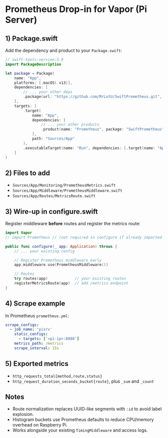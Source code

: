 # Prometheus Drop-in for Vapor (Pi Server)

## 1) Package.swift
Add the dependency and product to your `Package.swift`:

```swift
// swift-tools-version:5.9
import PackageDescription

let package = Package(
    name: "App",
    platforms: [.macOS(.v13)],
    dependencies: [
        // ... your other deps
        .package(url: "https://github.com/MrLotU/SwiftPrometheus.git", from: "2.0.0"),
    ],
    targets: [
        .target(
            name: "App",
            dependencies: [
                // ... your other products
                .product(name: "Prometheus", package: "SwiftPrometheus"),
            ],
            path: "Sources/App"
        ),
        .executableTarget(name: "Run", dependencies: [.target(name: "App")])
    ]
)
```

## 2) Files to add
- `Sources/App/Monitoring/PrometheusMetrics.swift`
- `Sources/App/Middleware/PrometheusMiddleware.swift`
- `Sources/App/Routes/MetricsRoute.swift`

## 3) Wire-up in configure.swift
Register middleware **before** routes and register the metrics route:

```swift
import Vapor
// import Prometheus // (not required in configure if already imported in files)

public func configure(_ app: Application) throws {
    // ... your existing config

    // Register Prometheus middleware early
    app.middleware.use(PrometheusMiddleware())

    // Routes
    try routes(app)            // your existing routes
    registerMetricsRoute(app)  // add /metrics endpoint
}
```

## 4) Scrape example
In Prometheus `prometheus.yml`:
```yaml
scrape_configs:
  - job_name: 'pisrv'
    static_configs:
      - targets: ['<pi-ip>:8080']
    metrics_path: /metrics
    scrape_interval: 15s
```

## 5) Exported metrics
- `http_requests_total{method,route,status}`
- `http_request_duration_seconds_bucket{route}`, plus `_sum` and `_count`

## Notes
- Route normalization replaces UUID-like segments with `:id` to avoid label explosion.
- Histogram buckets use Prometheus defaults to reduce CPU/memory overhead on Raspberry Pi.
- Works alongside your existing `TimingMiddleware` and access logs.
